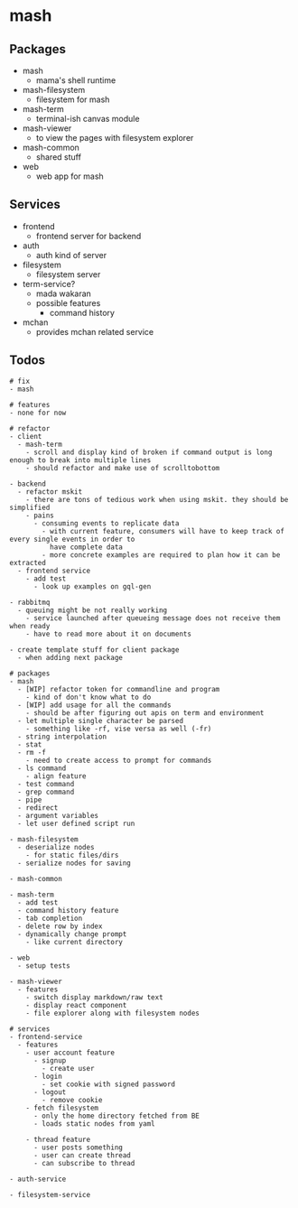 # mash

## Packages

- mash
  - mama's shell runtime
- mash-filesystem
  - filesystem for mash
- mash-term
  - terminal-ish canvas module
- mash-viewer
  - to view the pages with filesystem explorer
- mash-common
  - shared stuff
- web
  - web app for mash

## Services
- frontend
  - frontend server for backend
- auth
  - auth kind of server
- filesystem
  - filesystem server
- term-service?
  - mada wakaran
  - possible features
    - command history
- mchan
  - provides mchan related service

## Todos

```
# fix
- mash

# features
- none for now

# refactor
- client
  - mash-term
    - scroll and display kind of broken if command output is long enough to break into multiple lines
    - should refactor and make use of scrolltobottom

- backend
  - refactor mskit
    - there are tons of tedious work when using mskit. they should be simplified
    - pains
      - consuming events to replicate data
        - with current feature, consumers will have to keep track of every single events in order to
          have complete data
        - more concrete examples are required to plan how it can be extracted
  - frontend service
    - add test
      - look up examples on gql-gen

- rabbitmq
  - queuing might be not really working
    - service launched after queueing message does not receive them when ready
    - have to read more about it on documents

- create template stuff for client package
  - when adding next package

# packages
- mash
  - [WIP] refactor token for commandline and program
    - kind of don't know what to do
  - [WIP] add usage for all the commands
    - should be after figuring out apis on term and environment
  - let multiple single character be parsed
    - something like -rf, vise versa as well (-fr)
  - string interpolation
  - stat
  - rm -f
    - need to create access to prompt for commands
  - ls command
    - align feature
  - test command
  - grep command
  - pipe
  - redirect
  - argument variables
  - let user defined script run

- mash-filesystem
  - deserialize nodes
    - for static files/dirs
  - serialize nodes for saving

- mash-common

- mash-term
  - add test
  - command history feature
  - tab completion
  - delete row by index
  - dynamically change prompt
    - like current directory

- web
  - setup tests

- mash-viewer
  - features
    - switch display markdown/raw text
    - display react component
    - file explorer along with filesystem nodes

# services
- frontend-service
  - features
    - user account feature
      - signup
        - create user
      - login
        - set cookie with signed password
      - logout
        - remove cookie
    - fetch filesystem
      - only the home directory fetched from BE
      - loads static nodes from yaml

    - thread feature
      - user posts something
      - user can create thread
      - can subscribe to thread

- auth-service

- filesystem-service
```
